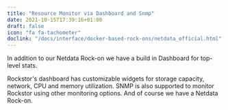 ```yaml
---
title: "Resource Monitor via Dashboard and Snmp"
date: 2021-10-15T17:39:16+01:00
draft: false
icon: "fa fa-tachometer"
doclink: "/docs/interface/docker-based-rock-ons/netdata_official.html"
---
```


In addition to our Netdata Rock-on we have a build in Dashboard for top-level stats.

Rockstor's dashboard has customizable widgets for storage capacity, network, CPU and memory utilization.
SNMP is also supported to monitor Rockstor using other monitoring options.
And of course we have a Netdata Rock-on.
